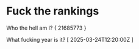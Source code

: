 # Fuck the rankings

Who the hell am I?
{ 21685773 }

What fucking year is it?
[ 2025-03-24T12:20:00Z ]
